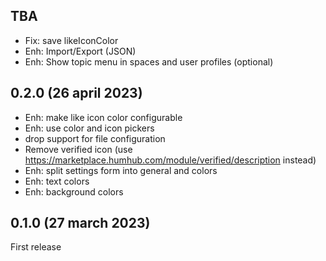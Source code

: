## TBA
- Fix: save likeIconColor
- Enh: Import/Export (JSON)
- Enh: Show topic menu in spaces and user profiles (optional)

## 0.2.0 (26 april 2023)
- Enh: make like icon color configurable
- Enh: use color and icon pickers
- drop support for file configuration
- Remove verified icon (use https://marketplace.humhub.com/module/verified/description instead)
- Enh: split settings form into general and colors
- Enh: text colors
- Enh: background colors

## 0.1.0 (27 march 2023)
First release
